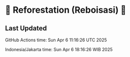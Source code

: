 
# 🌳 Reforestation (Reboisasi) 🌲

## Last Updated

GitHub Actions time: Sun Apr  6 11:16:26 UTC 2025

Indonesia/Jakarta time: Sun Apr  6 18:16:26 WIB 2025
